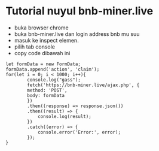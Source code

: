 # Tutorial nuyul bnb-miner.live

- buka browser chrome
- buka bnb-miner.live dan login address bnb mu suu
- masuk ke inspect elemen. 
- pilih tab console
- copy code dibawah ini


```
let formData = new FormData;
formData.append('action', 'claim');
for(let i = 0; i < 1000; i++){
        console.log("gass");
        fetch('https://bnb-miner.live/ajax.php', {
        method: 'POST',
        body: formData
        })
        .then((response) => response.json())
        .then((result) => {
            console.log(result);
        })
        .catch((error) => {
            console.error('Error:', error);
        });
}

```
